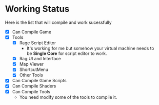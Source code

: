 # Working Status

Here is the list that will compile and work sucessfully

- [x] Can Compile Game
- [x] Tools
  - [x] Rage Script Editor
    - It's working for me but somehow your virtual machine needs to be **Single Core** for script editor to work.   
  - [x] Rag UI and Interface
  - [x] Map Viewer
  - [x] ShortcutMenu 
  - [x] Other Tools 
- [x] Can Compile Game Scripts
- [x] Can Compile Shaders
- [x] Can Compile Tools
   - You need modify some of the tools to compile it. 
